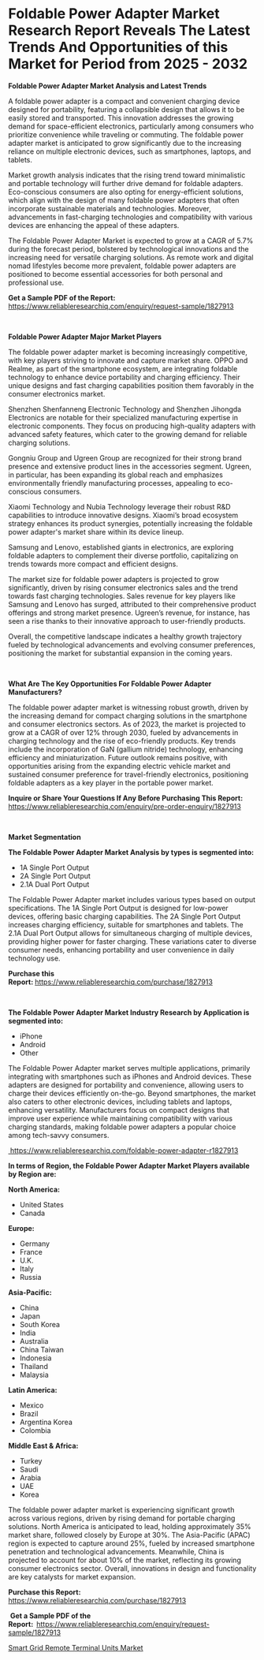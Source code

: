 <p><h1>Foldable Power Adapter Market Research Report Reveals The Latest Trends And Opportunities of this Market for Period from 2025 - 2032</h1></p><p><strong>Foldable Power Adapter Market Analysis and Latest Trends</strong></p>
<p><p>A foldable power adapter is a compact and convenient charging device designed for portability, featuring a collapsible design that allows it to be easily stored and transported. This innovation addresses the growing demand for space-efficient electronics, particularly among consumers who prioritize convenience while traveling or commuting. The foldable power adapter market is anticipated to grow significantly due to the increasing reliance on multiple electronic devices, such as smartphones, laptops, and tablets.</p><p>Market growth analysis indicates that the rising trend toward minimalistic and portable technology will further drive demand for foldable adapters. Eco-conscious consumers are also opting for energy-efficient solutions, which align with the design of many foldable power adapters that often incorporate sustainable materials and technologies. Moreover, advancements in fast-charging technologies and compatibility with various devices are enhancing the appeal of these adapters.</p><p>The Foldable Power Adapter Market is expected to grow at a CAGR of 5.7% during the forecast period, bolstered by technological innovations and the increasing need for versatile charging solutions. As remote work and digital nomad lifestyles become more prevalent, foldable power adapters are positioned to become essential accessories for both personal and professional use.</p></p>
<p><strong>Get a Sample PDF of the Report:&nbsp;</strong> <a href="https://www.reliableresearchiq.com/enquiry/request-sample/1827913?utm_campaign=2439&utm_medium=2&utm_source=Github&utm_content=ia&utm_term=13022025&utm_id=foldable-power-adapter">https://www.reliableresearchiq.com/enquiry/request-sample/1827913</a></p>
<p>&nbsp;</p>
<p><strong>Foldable Power Adapter Major Market Players</strong></p>
<p><p>The foldable power adapter market is becoming increasingly competitive, with key players striving to innovate and capture market share. OPPO and Realme, as part of the smartphone ecosystem, are integrating foldable technology to enhance device portability and charging efficiency. Their unique designs and fast charging capabilities position them favorably in the consumer electronics market.</p><p>Shenzhen Shenfanneng Electronic Technology and Shenzhen Jihongda Electronics are notable for their specialized manufacturing expertise in electronic components. They focus on producing high-quality adapters with advanced safety features, which cater to the growing demand for reliable charging solutions.</p><p>Gongniu Group and Ugreen Group are recognized for their strong brand presence and extensive product lines in the accessories segment. Ugreen, in particular, has been expanding its global reach and emphasizes environmentally friendly manufacturing processes, appealing to eco-conscious consumers.</p><p>Xiaomi Technology and Nubia Technology leverage their robust R&D capabilities to introduce innovative designs. Xiaomi’s broad ecosystem strategy enhances its product synergies, potentially increasing the foldable power adapter's market share within its device lineup.</p><p>Samsung and Lenovo, established giants in electronics, are exploring foldable adapters to complement their diverse portfolio, capitalizing on trends towards more compact and efficient designs.</p><p>The market size for foldable power adapters is projected to grow significantly, driven by rising consumer electronics sales and the trend towards fast charging technologies. Sales revenue for key players like Samsung and Lenovo has surged, attributed to their comprehensive product offerings and strong market presence. Ugreen’s revenue, for instance, has seen a rise thanks to their innovative approach to user-friendly products.</p><p>Overall, the competitive landscape indicates a healthy growth trajectory fueled by technological advancements and evolving consumer preferences, positioning the market for substantial expansion in the coming years.</p></p>
<p>&nbsp;</p>
<p><strong>What Are The Key Opportunities For Foldable Power Adapter Manufacturers?</strong></p>
<p><p>The foldable power adapter market is witnessing robust growth, driven by the increasing demand for compact charging solutions in the smartphone and consumer electronics sectors. As of 2023, the market is projected to grow at a CAGR of over 12% through 2030, fueled by advancements in charging technology and the rise of eco-friendly products. Key trends include the incorporation of GaN (gallium nitride) technology, enhancing efficiency and miniaturization. Future outlook remains positive, with opportunities arising from the expanding electric vehicle market and sustained consumer preference for travel-friendly electronics, positioning foldable adapters as a key player in the portable power market.</p></p>
<p><strong>Inquire or Share Your Questions If Any Before Purchasing This Report:</strong> <a href="https://www.reliableresearchiq.com/enquiry/pre-order-enquiry/1827913?utm_campaign=2439&utm_medium=2&utm_source=Github&utm_content=ia&utm_term=13022025&utm_id=foldable-power-adapter">https://www.reliableresearchiq.com/enquiry/pre-order-enquiry/1827913</a></p>
<p>&nbsp;</p>
<p><strong>Market Segmentation</strong></p>
<p><strong>The Foldable Power Adapter Market Analysis by types is segmented into:</strong></p>
<p><ul><li>1A Single Port Output</li><li>2A Single Port Output</li><li>2.1A Dual Port Output</li></ul></p>
<p><p>The Foldable Power Adapter market includes various types based on output specifications. The 1A Single Port Output is designed for low-power devices, offering basic charging capabilities. The 2A Single Port Output increases charging efficiency, suitable for smartphones and tablets. The 2.1A Dual Port Output allows for simultaneous charging of multiple devices, providing higher power for faster charging. These variations cater to diverse consumer needs, enhancing portability and user convenience in daily technology use.</p></p>
<p><strong>Purchase this Report:&nbsp;</strong><a href="https://www.reliableresearchiq.com/purchase/1827913?utm_campaign=2439&utm_medium=2&utm_source=Github&utm_content=ia&utm_term=13022025&utm_id=foldable-power-adapter">https://www.reliableresearchiq.com/purchase/1827913</a></p>
<p>&nbsp;</p>
<p><strong>The Foldable Power Adapter Market Industry Research by Application is segmented into:</strong></p>
<p><ul><li>iPhone</li><li>Android</li><li>Other</li></ul></p>
<p><p>The Foldable Power Adapter market serves multiple applications, primarily integrating with smartphones such as iPhones and Android devices. These adapters are designed for portability and convenience, allowing users to charge their devices efficiently on-the-go. Beyond smartphones, the market also caters to other electronic devices, including tablets and laptops, enhancing versatility. Manufacturers focus on compact designs that improve user experience while maintaining compatibility with various charging standards, making foldable power adapters a popular choice among tech-savvy consumers.</p></p>
<p><a href="https://www.reliableresearchiq.com/foldable-power-adapter-r1827913?utm_campaign=2439&utm_medium=2&utm_source=Github&utm_content=ia&utm_term=13022025&utm_id=foldable-power-adapter">&nbsp;https://www.reliableresearchiq.com/foldable-power-adapter-r1827913</a></p>
<p><strong>In terms of Region, the Foldable Power Adapter Market Players available by Region are:</strong></p>
<p>
    <p> <strong> North America: </strong>
        <ul>
            <li>United States</li>
            <li>Canada</li>
        </ul>
        </p> 
    <p> <strong> Europe: </strong>
        <ul>
            <li>Germany</li>
            <li>France</li>
            <li>U.K.</li>
            <li>Italy</li>
            <li>Russia</li>
        </ul>
        </p> 
    <p> <strong> Asia-Pacific: </strong>
        <ul>
            <li>China</li>
            <li>Japan</li>
            <li>South Korea</li>
            <li>India</li>
            <li>Australia</li>
            <li>China Taiwan</li>
            <li>Indonesia</li>
            <li>Thailand</li>
            <li>Malaysia</li>
        </ul>
        </p> 
    <p> <strong> Latin America: </strong>
        <ul>
            <li>Mexico</li>
            <li>Brazil</li>
            <li>Argentina Korea</li>
            <li>Colombia</li>
        </ul>
        </p> 
    <p> <strong> Middle East & Africa: </strong>
        <ul>
            <li>Turkey</li>
            <li>Saudi</li>
            <li>Arabia</li>
            <li>UAE</li>
            <li>Korea</li>
        </ul>
    </p>
    </p>
<p><p>The foldable power adapter market is experiencing significant growth across various regions, driven by rising demand for portable charging solutions. North America is anticipated to lead, holding approximately 35% market share, followed closely by Europe at 30%. The Asia-Pacific (APAC) region is expected to capture around 25%, fueled by increased smartphone penetration and technological advancements. Meanwhile, China is projected to account for about 10% of the market, reflecting its growing consumer electronics sector. Overall, innovations in design and functionality are key catalysts for market expansion.</p></p>
<p><strong>Purchase this Report: </strong><a href="https://www.reliableresearchiq.com/purchase/1827913?utm_campaign=2439&utm_medium=2&utm_source=Github&utm_content=ia&utm_term=13022025&utm_id=foldable-power-adapter">https://www.reliableresearchiq.com/purchase/1827913</a></p>
<p>&nbsp;<strong>Get a Sample PDF of the Report:&nbsp;&nbsp;</strong><a href="https://www.reliableresearchiq.com/enquiry/request-sample/1827913?utm_campaign=2439&utm_medium=2&utm_source=Github&utm_content=ia&utm_term=13022025&utm_id=foldable-power-adapter">https://www.reliableresearchiq.com/enquiry/request-sample/1827913</a></p>
<p><strong></strong></p>
<p><p><a href="https://github.com/tamiaknaub6/Market-Research-Report-List-1/blob/main/smart-grid-remote-terminal-units-market.md?utm_campaign=2439&utm_medium=2&utm_source=Github&utm_content=ia&utm_term=13022025&utm_id=foldable-power-adapter">Smart Grid Remote Terminal Units Market</a></p></p>